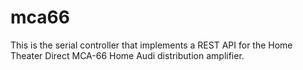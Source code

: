 # mca66
This is the serial controller that implements a REST API for the Home Theater Direct MCA-66 Home Audi distribution amplifier. 
